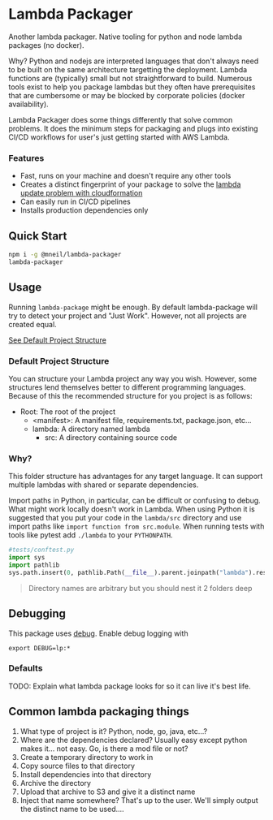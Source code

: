 # Lambda Packager

Another lambda packager. Native tooling for python and node lambda packages (no docker).

Why? Python and nodejs are interpreted languages that don't always need to be built on the same architecture targetting the deployment. Lambda functions are (typically) small but not straightforward to build. Numerous tools exist to help you package lambdas but they often have prerequisites that are cumbersome or may be blocked by corporate policies (docker availability).

Lambda Packager does some things differently that solve common problems. It does the minimum steps for packaging and plugs into existing CI/CD workflows for user's just getting started with AWS Lambda.

### Features

- Fast, runs on your machine and doesn't require any other tools
- Creates a distinct fingerprint of your package to solve the [lambda update problem with cloudformation](https://stackoverflow.com/questions/47426248/aws-lambda-code-in-s3-bucket-not-updating)
- Can easily run in CI/CD pipelines
- Installs production dependencies only

## Quick Start

```bash
npm i -g @mneil/lambda-packager
lambda-packager
```

## Usage

Running `lambda-package` might be enough. By default lambda-package will try to detect your project and "Just Work". However, not all projects are created equal.

[See Default Project Structure](#default-project-structure)

### Default Project Structure

You can structure your Lambda project any way you wish. However, some structures lend themselves better to different programming languages. Because of this the recommended structure for you project is as follows:

- Root: The root of the project
  - \<manifest>: A manifest file, requirements.txt, package.json, etc...
  - lambda: A directory named lambda
    - src: A directory containing source code

### Why?

This folder structure has advantages for any target language. It can support multiple lambdas with shared or separate dependencies.

Import paths in Python, in particular, can be difficult or confusing to debug. What might work locally doesn't work in Lambda. When using Python it is suggested that you put your code in the `lambda/src` directory and use import paths like `import function from src.module`. When running tests with tools like pytest add `./lambda` to your `PYTHONPATH`.

```python
#tests/conftest.py
import sys
import pathlib
sys.path.insert(0, pathlib.Path(__file__).parent.joinpath("lambda").resolve())
```

> Directory names are arbitrary but you should nest it 2 folders deep

## Debugging

This package uses [debug](https://www.npmjs.com/package/debug). Enable debug logging with

```
export DEBUG=lp:*
```

### Defaults

TODO: Explain what lambda package looks for so it can live it's best life.

## Common lambda packaging things

1.  What type of project is it? Python, node, go, java, etc...?
2.  Where are the dependencies declared? Usually easy except python makes it... not easy. Go, is there a mod file or not?
3.  Create a temporary directory to work in
4.  Copy source files to that directory
5.  Install dependencies into that directory
6.  Archive the directory
7.  Upload that archive to S3 and give it a distinct name
8.  Inject that name somewhere? That's up to the user. We'll simply output the distinct name to be used....
